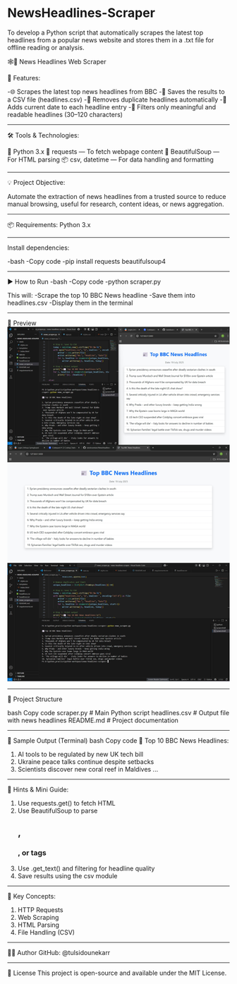 # NewsHeadlines-Scraper
To develop a Python script that automatically scrapes the latest top headlines from a popular news website and stores them in a .txt file for offline reading or analysis. 


🕸️📝 News Headlines Web Scraper

🚀 Features: 

-🌐 Scrapes the latest top news headlines from BBC
-📄 Saves the results to a CSV file (headlines.csv)
-🔁 Removes duplicate headlines automatically
-📅 Adds current date to each headline entry
-🧠 Filters only meaningful and readable headlines (30–120 characters)

---

🛠️ Tools & Technologies:

🐍 Python 3.x
🔗 requests — To fetch webpage content
🍲 BeautifulSoup — For HTML parsing
📦 csv, datetime — For data handling and formatting

---

💡 Project Objective:

Automate the extraction of news headlines from a trusted source to reduce manual browsing, useful for research, content ideas, or news aggregation.

---

📦 Requirements:
Python 3.x

---

Install dependencies:

-bash
-Copy code
-pip install requests beautifulsoup4

---

▶ How to Run
-bash
-Copy code
-python scraper.py

This will:
-Scrape the top 10 BBC News headline
-Save them into headlines.csv
-Display them in the terminal

---

 📸 Preview
![image alt](https://github.com/tulsidounekarr/NewsHeadlines-Scraper/blob/15086e7a96bbdc08b896232ea1e4e9a23dd219fc/image.jpg)

---

📂 Project Structure

bash
Copy code
scraper.py        # Main Python script
headlines.csv     # Output file with news headlines
README.md         # Project documentation

---
📝 Sample Output (Terminal)
bash
Copy code
📰 Top 10 BBC News Headlines:

1. AI tools to be regulated by new UK tech bill
2. Ukraine peace talks continue despite setbacks
3. Scientists discover new coral reef in Maldives
...

---

🎯 Hints & Mini Guide:

1. Use requests.get() to fetch HTML
2. Use BeautifulSoup to parse <h2>, <h3>, or <a> tags
3. Use .get_text() and filtering for headline quality
4. Save results using the csv module

---

🔑 Key Concepts:

1. HTTP Requests
2. Web Scraping
3. HTML Parsing
4. File Handling (CSV)

 ---

👩‍💻 Author
GitHub: @tulsidounekarr

 ---

📄 License
This project is open-source and available under the MIT License.
